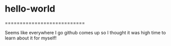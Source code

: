 # hello-world
===========================

Seems like everywhere I go github comes up so I thought it was high time to learn about it for myself!

